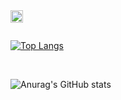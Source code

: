 <a href="https://steamcommunity.com/profiles/76561198074099594/">
<img align="left" alt="Anurag Hazra | CodeSandbox" width="20px" src="https://upload.wikimedia.org/wikipedia/commons/thumb/8/83/Steam_icon_logo.svg/512px-Steam_icon_logo.svg.png"/>
</a>

<br />
<br />

[![Top Langs](https://github-readme-stats.vercel.app/api/top-langs/?username=ArronDavies&bg_color=30,e96443,904e95&title_color=fff&text_color=fff&langs_count=8)](https://github.com/anuraghazra/github-readme-stats)

<br />

![Anurag's GitHub stats](https://github-readme-stats.vercel.app/api?username=ArronDavies&bg_color=30,e96443,904e95&title_color=fff&text_color=fff)
